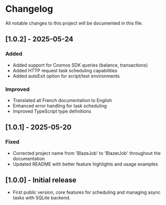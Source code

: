 # Changelog

All notable changes to this project will be documented in this file.

## [1.0.2] - 2025-05-24
### Added
- Added support for Cosmos SDK queries (balance, transactions)
- Added HTTP request task scheduling capabilities
- Added autoExit option for script/test environments

### Improved
- Translated all French documentation to English
- Enhanced error handling for task scheduling
- Improved TypeScript type definitions

## [1.0.1] - 2025-05-20
### Fixed
- Corrected project name from 'BlazeJob' to 'BlazerJob' throughout the documentation
- Updated README with better feature highlights and usage examples

## [1.0.0] - Initial release
- First public version, core features for scheduling and managing async tasks with SQLite backend.

